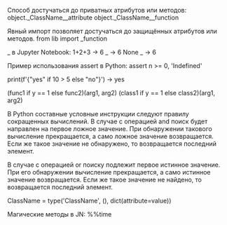 Способ достучаться до приватных атрибутов или методов:
object._ClassName__attribute
object._ClassName__function

Явный импорт позволяет достучаться до защищённых атрибутов или методов.
from lib import _function 

_ в Jupyter Notebook:
1+2+3 -> 6
_ -> 6
None
_ -> 6

Пример использования assert в Python:
assert n >= 0, 'Indefined'

print(f'{"yes" if 10 > 5 else "no"}') -> yes

(func1 if y == 1 else func2)(arg1, arg2)
(class1 if y == 1 else class2)(arg1, arg2)


В Python составные условные инструкции следуют правилу сокращенных вычислений. 
В случае с операцией and поиск будет направлен на первое ложное значение. 
При обнаружении такового вычисление прекращается, а само ложное значение возвращается.
Если же такое значение не обнаружено, то возвращается последний элемент.

В случае с операцией or поиску подлежит первое истинное значение. 
При его обнаружении вычисление прекращается, а само истинное значение возвращается.
Если же такое значение не найдено, то возвращается последний элемент.


ClassName = type('ClassName', (), dict(attribute=value))


Магические методы в JN:
%%time <script>
%timeit <mini-script>
%run <link>
%load <link>
%store <var> / %store -r <var>
%pycat <link>
%who <type>
%%writefile <filename>


Способ вызвать команды CLI в JN:
!cat (UNIX-подобные), !more (Windows)

Способ вызвать справку в JN:
?list, ??list
np.con*?

Способ взывать справку в консоли Python:
help(list.insert)

Cпособ вызвать список методов у класса (интроспекция):
dir(object)

int32 - здесь 32 - это 32 бита = 8 байт

np.sort(ndarray) - inplace
ndarray.sort() - non-inplace

np.delete(ndarray, [indexes]), np.append(ndarray, [values]), np.insert(ndarray, index, [values]) - non-inplace

b = a[:] - this method don't work in NumPy. You should use "copy()" method.

A = [[0] * N] * M - DON'T USE IT!

SELECT first_name || ' ' || last_name AS full_name
FROM customers

MySQL JS> \sql
MySQL SQL> \connect root@localhost:3306
<password's requirements>
MySQL localhost:3306 ssl SQL>

mysql> show databases;
mysql> create database имя_базы_данных;
mysql> use имя_базы_данных;
mysql> create table имя_таблицы ();
...

\d имя_базы_данных

CREATE DATABASE [IF NOT EXISTS] имя_базы_данных;
DROP DATABASE [IF EXISTS] имя_базы_данных;

TRUNCATE TABLE имя_таблицы;
DROP TABLE имя_таблицы;

...
WHERE выражение [NOT] REGEXP регулярное_выражение

В PostgreSQL:
...
LIMIT 2, 3 (взять 3-и записи начиная со 2-й)

Оператор SELECT, который обычно начинается с SELECT *, а не со списка выражений или имен столбцов.
Чтобы повысить производительность, вы можете заменить SELECT * на SELECT 1, поскольку результат столбца подзапроса не имеет значения (имеют значение только возвращаемые строки).

? Операторы SQL, которые используют условие EXISTS в PostgreSQL, очень неэффективны, поскольку подзапрос перезапускается для КАЖДОЙ строки в таблице внешнего запроса.
WHERE [NOT] EXISTS (subquery);
? Но поскольку при применении EXISTS не происходит выборка строк, то его использование более оптимально и эффективно, чем использование оператора IN.

"table1 JOIN table2 ON true"  == "table1 CROSS JOIN table2"

SELECT COUNT(id) cnt FROM my_table;
SELECT COUNT(*) cnt FROM my_table;
SELECT COUNT(1) cnt FROM my_table;
SELECT COUNT(ALL 1) cnt FROM my_table;
SELECT COUNT(DISTINCT 1) cnt FROM my_table;

SELECT * FROM table WHERE id = id;


В Python <3.0:
 object
   |
basestring
  / \
str unicode


Включение в __slots__ элемент __dict__


newline - необязательно, режим перевода строк. Варианты: None, '\n', '\r' и '\r\n'. Следует использовать только для текстовых файлов.

file.truncate([size]) - метод усекает размер файла, где size - целое число int, количество символов или байт.
                        Если указан необязательный аргумент size, файл усекается до этого (максимально) размера.
                        По умолчанию size равен текущей позиции указателя чтения/записи файла.
                        Этот метод не будет работать, если файл открыт в режиме только для чтения.
file.flush()          - метод очищает внутренний буфер
file.tell()           - метод, позволяющий узнать текущую позицию считывания/записи в файле

file.seek(offset[, whence]) - метод устанавливающий текущую позицию считывания/записи в файле, где offset задаёт отступ, а whence - точку, от которой данный отступ считается:
 - 0 означает, что нужно сместить указатель на offset относительно начала файла (by default)
 - 1 означает, что нужно сместить указатель на offset относительно текущей позиции.
 - 2 означает, что нужно сместить указатель на offset относительно конца файла.


1. Установка виджетов:
    $ pip install ipywidgets
    $ conda install -c conda ipywidgets
2. Разрешаем их использование в JN:
    $ jupyter nbextension enable --py --sys-prefix widgetsnbextension
3. Restart Kernal



<dict> = collections.defaultdict(lambda: 1)  # Creates a dict with default value 1.


Type and class are synonymous
<type> = type(<el>)                          # Or: <el>.__class__
<bool> = isinstance(<el>, <type>)            # Or: issubclass(type(<el>), <type>)


{<el>:<10}   # '<el>      '
{<el>:^10}   # '   <el>   '
{<el>:>10}   # '      <el>'
{<el>:.<10}  # '<el>......'
{<el>:0}     # '<el>'

{'abcde':10}    # 'abcde     '
{'abcde':10.3}  # 'abc       '
{'abcde':.3}    # 'abc'
{'abcde'!r:10}  # "'abcde'   "

{123456:10}    # '    123456'
{123456:10,}   # '   123,456'
{123456:10_}   # '   123_456'
{123456:+10}   # '   +123456'
{123456:=+10}  # '+   123456'
{123456: }     # ' 123456'
{-123456: }    # '-123456'

{1.23456:10.3}   # '      1.23'
{1.23456:0.3f}   # '1.234'
{1.23456:10.3f}  # '     1.235'
{1.23456:10.3e}  # ' 1.235e+00'
{1.23456:10.3%}  # '  123.456%'

{10:0}   # 10
{10:02}  # 10
{10:03}  # 010
{10:04}  # 0010

When both rounding up and rounding down are possible, the one that returns result with even last digit is chosen.
That makes '{6.5:.0f}' a '6' and '{7.5:.0f}' an '8'.

{90:c}  # 'Z'
{90:b}  # '1011010'
{90:X}  # '5A'

{n:,.2f} -> 2,000,000,000.00

{s}
{s!s}
{s!r}

format(1.15, '.51f') -> '1.1499999999999999111821580299874767661094665527343750'
Некоторые десятичные числа в двоичной системе - периодические дроби, которые не влезают в память.

int('ABC', 16) -> 2748


loads(dumps(x)) != x  # JSON


https://nuancesprog.ru/p/11111/


os.chdir(os.path.join(os.path.expanduser('~'), 'Desktop'))


print(True + 100) -> 101  # int


names = ['Pavel']
another_names = ['Pavel']
print(names is another_names) -> False
print(names == another_names) -> True

with open("hello.txt", "a") as hello_file:
    print("Hello, world!", file=hello_file)


1.00.as_integer_ratio() -> (1, 1)
1.00.is_integer() -> True
1.00 == 1 -> True


import importlib
importlib.reload(<some_module_which_you_wanna_reload>)


https://metanit.com/python/tutorial/6.3.php


https://metanit.com/python/tutorial/6.4.php


fp = open("foo.txt", "r")
fp.closed -> False
fp.mode -> 'r'
fp.name -> '~/foo.txt'
fp.close()


format(14, '#b'), format(14, 'b') -> ('0b1110', '1110')
f'{14:#b}', f'{14:b}' -> ('0b1110', '1110')


flatter_list = list(itertools.chain.from_iterable(<list>))


Counter(a=1) == Counter(a=1, b=0) -> True
cnt.most_common()[:-n-1:-1]  # n наименее распространенных элементов
+Counter(a=2, b=-4) -> Counter({'a': 2})
-Counter(a=2, b=-4) -> Counter({'b': 4})


with open(filepath_1, 'r') as infile, 
        open(filepath_2, 'a') as outfile:
    pass


"".splitlines() -> []
"One line\n".splitlines() -> ['One line']

"".split("\n") -> [""]
"Two lines\n".split("\n") -> ["Two lines", ""]


